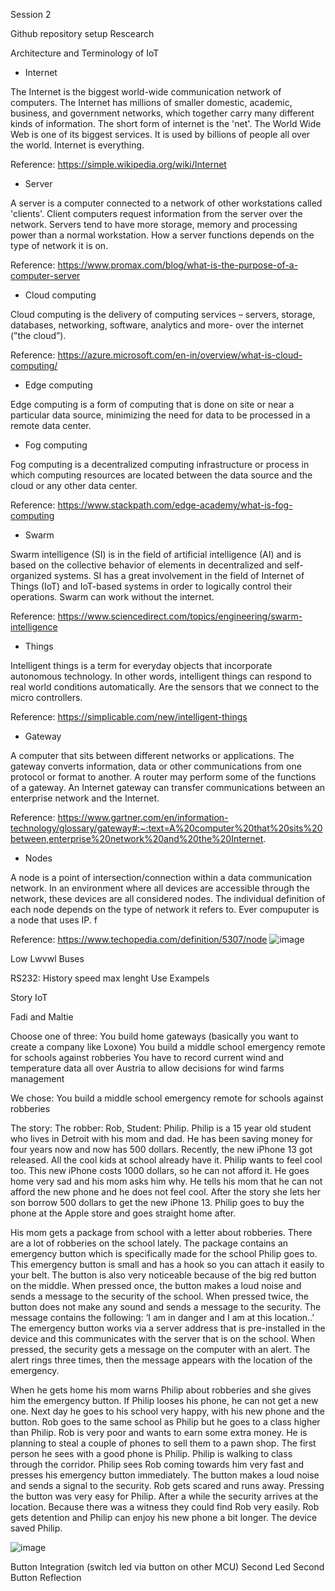 Session 2

Github repository setup
Rescearch 

Architecture and Terminology of IoT

-	Internet

The Internet is the biggest world-wide communication network of computers. The Internet has millions of smaller domestic, academic, business, and government networks, which together carry many different kinds of information. The short form of internet is the 'net'. The World Wide Web is one of its biggest services. It is used by billions of people all over the world. Internet is everything.

Reference: https://simple.wikipedia.org/wiki/Internet

-	Server

A server is a computer connected to a network of other workstations called 'clients'. Client computers request information from the server over the network. Servers tend to have more storage, memory and processing power than a normal workstation. How a server functions depends on the type of network it is on.

Reference: https://www.promax.com/blog/what-is-the-purpose-of-a-computer-server

-	Cloud computing

Cloud computing is the delivery of computing services – servers, storage, databases, networking, software, analytics and more- over the internet (”the cloud”). 

Reference: https://azure.microsoft.com/en-in/overview/what-is-cloud-computing/

-	Edge computing

Edge computing is a form of computing that is done on site or near a particular data source, minimizing the need for data to be processed in a remote data center.

-	Fog computing

Fog computing is a decentralized computing infrastructure or process in which computing resources are located between the data source and the cloud or any other data center.

Reference: https://www.stackpath.com/edge-academy/what-is-fog-computing

-	Swarm

Swarm intelligence (SI) is in the field of artificial intelligence (AI) and is based on the collective behavior of elements in decentralized and self-organized systems. SI has a great involvement in the field of Internet of Things (IoT) and IoT-based systems in order to logically control their operations. Swarm can work without the internet. 

Reference: https://www.sciencedirect.com/topics/engineering/swarm-intelligence

-	Things

Intelligent things is a term for everyday objects that incorporate autonomous technology. In other words, intelligent things can respond to real world conditions automatically. Are the sensors that we connect to the micro controllers. 

Reference: https://simplicable.com/new/intelligent-things

-	Gateway

A computer that sits between different networks or applications. The gateway converts information, data or other communications from one protocol or format to another. A router may perform some of the functions of a gateway. An Internet gateway can transfer communications between an enterprise network and the Internet.

Reference: https://www.gartner.com/en/information-technology/glossary/gateway#:~:text=A%20computer%20that%20sits%20between,enterprise%20network%20and%20the%20Internet.

-	Nodes

A node is a point of intersection/connection within a data communication network. In an environment where all devices are accessible through the network, these devices are all considered nodes. The individual definition of each node depends on the type of network it refers to. Ever compuputer is a node that uses IP. f

Reference: https://www.techopedia.com/definition/5307/node
![image](https://user-images.githubusercontent.com/72225929/149099587-8bcad627-4e85-4b14-ac77-91a8ae022a7b.png)

Low Lwvwl Buses

RS232:
History
speed
max lenght
Use
Exampels

Story IoT

Fadi and Maltie

Choose one of three:
You build home gateways (basically you want to create a company like Loxone) 
You build a middle school emergency remote for schools against robberies
You have to record current wind and temperature data all over Austria to allow decisions for wind farms management

We chose: You build a middle school emergency remote for schools against robberies

The story:
The robber: Rob, Student: Philip.
Philip is a 15 year old student who lives in Detroit with his mom and dad. He has been saving money for four years now and now has 500 dollars. Recently, the new iPhone 13 got released. All the cool kids at school already have it. Philip wants to feel cool too. This new iPhone costs 1000 dollars, so he can not afford it. He goes home very sad and his mom asks him why. He tells his mom that he can not afford the new phone and he does not feel cool. After the story she lets her son borrow 500 dollars to get the new iPhone 13. Philip goes to buy the phone at the Apple store and goes straight home after. 

His mom gets a package from school with a letter about robberies. There are a lot of robberies on the school lately. The package contains an emergency button which is specifically made for the school Philip goes to. This emergency button is small and has a hook so you can attach it easily to your belt. The button is also very noticeable because of the big red button on the middle. When pressed once, the button makes a loud noise and sends a message to the security of the school. When pressed twice, the button does not make any sound and sends a message to the security. The message contains the following: ‘I am in danger and I am at this location..’ The emergency button works via a server address that is pre-installed in the device and this communicates with the server that is on the school. When pressed, the security gets a message on the computer with an alert. The alert rings three times, then the message appears with the location of the emergency.

When he gets home his mom warns Philip about robberies and she gives him the emergency button. If Philip looses his phone, he can not get a new one. Next day he goes to his school very happy, with his new phone and the button. Rob goes to the same school as Philip but he goes to a class higher than Philip. Rob is very poor and wants to earn some extra money. He is planning to steal a couple of phones to sell them to a pawn shop. The first person he sees with a good phone is Philip. Philip is walking to class through the corridor. Philip sees Rob coming towards him very fast and presses his emergency button immediately. The button makes a loud noise and sends a signal to the security. Rob gets scared and runs away. Pressing the button was very easy for Philip. After a while the security arrives at the location. Because there was a witness they could find Rob very easily. Rob gets detention and Philip can enjoy his new phone a bit longer. The device saved Philip.

![image](https://user-images.githubusercontent.com/72225929/149128749-f50552c1-48b1-44a5-b2b2-3e471163311c.png)

Button 
Integration (switch led via button on other MCU)
Second Led
Second Button
Reflection
